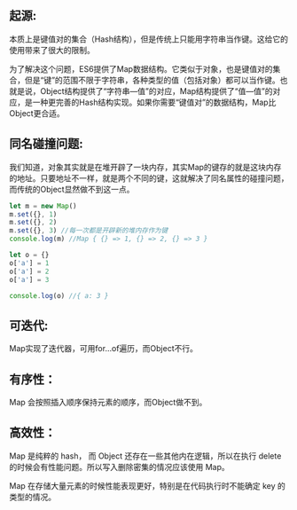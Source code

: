 ## 起源:

本质上是键值对的集合（Hash结构），但是传统上只能用字符串当作键。这给它的使用带来了很大的限制。

为了解决这个问题，ES6提供了Map数据结构。它类似于对象，也是键值对的集合，但是“键”的范围不限于字符串，各种类型的值（包括对象）都可以当作键。也就是说，Object结构提供了“字符串—值”的对应，Map结构提供了“值—值”的对应，是一种更完善的Hash结构实现。如果你需要“键值对”的数据结构，Map比Object更合适。

## 同名碰撞问题:

我们知道，对象其实就是在堆开辟了一块内存，其实Map的键存的就是这块内存的地址。只要地址不一样，就是两个不同的键，这就解决了同名属性的碰撞问题，而传统的Object显然做不到这一点。

``` js
let m = new Map()
m.set({}, 1)
m.set({}, 2)
m.set({}, 3) //每一次都是开辟新的堆内存作为键
console.log(m) //Map { {} => 1, {} => 2, {} => 3 }

let o = {}
o['a'] = 1
o['a'] = 2
o['a'] = 3

console.log(o) //{ a: 3 }
```

## 可迭代:

Map实现了迭代器，可用for…of遍历，而Object不行。

## 有序性：

Map 会按照插入顺序保持元素的顺序，而Object做不到。

## 高效性：

Map 是纯粹的 hash， 而 Object 还存在一些其他内在逻辑，所以在执行 delete 的时候会有性能问题。所以写入删除密集的情况应该使用 Map。

Map 在存储大量元素的时候性能表现更好，特别是在代码执行时不能确定 key 的类型的情况。
